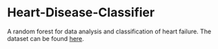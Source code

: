 # Heart-Disease-Classifier
A random forest for data analysis and classification of heart failure. The dataset can be found [here](https://www.kaggle.com/datasets/fedesoriano/heart-failure-prediction). 
